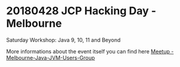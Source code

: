 # 20180428 JCP Hacking Day - Melbourne
Saturday Workshop: Java 9, 10, 11 and Beyond

More informations about the event itself you can find here
[Meetup - Melbourne-Java-JVM-Users-Group ](https://www.meetup.com/de-DE/Melbourne-Java-JVM-Users-Group/events/249382101/)
